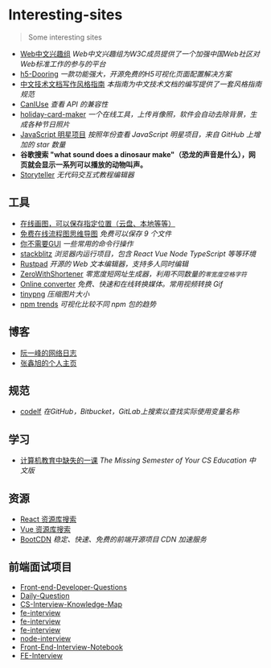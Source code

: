 # Interesting-sites

> Some interesting sites


- [Web中文兴趣组](https://github.com/w3c/chinese-ig) *Web中文兴趣组为W3C成员提供了一个加强中国Web社区对Web标准工作的参与的平台*
- [h5-Dooring](https://github.com/MrXujiang/h5-Dooring)  *一款功能强大，开源免费的H5可视化页面配置解决方案*
- [中文技术文档写作风格指南](https://zh-style-guide.readthedocs.io/zh_CN/latest/index.html)  *本指南为中文技术文档的编写提供了一套风格指南规范*
- [CanIUse](https://caniuse.com/) *查看 API 的兼容性*
- [holiday-card-maker](https://photoroom.com/holiday-card-maker/) *一个在线工具，上传肖像照，软件会自动去除背景，生成各种节日照片*
- [JavaScript 明星项目](https://risingstars.js.org/2020/zh) *按照年份查看 JavaScript 明星项目，来自 GitHub 上增加的 star 数量*
- **谷歌搜索 "what sound does a dinosaur make"（恐龙的声音是什么），网页就会显示一系列可以播放的动物叫声。**
- [Storyteller](https://storyteller.webzard.io/) *无代码交互式教程编辑器*

## 工具

- [在线画图，可以保存指定位置（云盘、本地等等）](https://app.diagrams.net/)
- [免费在线流程图思维导图](https://www.processon.com/) *免费可以保存 9 个文件*
- [你不需要GUI](https://github.com/you-dont-need/You-Dont-Need-GUI) *一些常用的命令行操作*
- [stackblitz](https://stackblitz.com/) *浏览器内运行项目，包含 React Vue Node TypeScript 等等环境*
- [Rustpad](https://rustpad.io/) *开源的 Web 文本编辑器，支持多人同时编辑*
- [ZeroWithShortener](https://zws.im/) *零宽度短网址生成器，利用不同数量的`零宽度空格字符`*
- [Online converter](https://image.online-convert.com) *免费、快速和在线转换媒体。常用视频转换 Gif*
- [tinypng](https://tinypng.com/) *压缩图片大小*
- [npm trends](https://www.npmtrends.com/) *可视化比较不同 npm 包的趋势*

## 博客

- [阮一峰的网络日志](http://www.ruanyifeng.com/blog/)
- [张鑫旭的个人主页](https://www.zhangxinxu.com/)

## 规范

- [codelf](https://unbug.github.io/codelf/) *在GitHub，Bitbucket，GitLab上搜索以查找实际使用变量名称*

## 学习

- [计算机教育中缺失的一课](https://missing-semester-cn.github.io/) *The Missing Semester of Your CS Education 中文版*

## 资源

- [React 资源库搜索](https://bestofreactjs.com)
- [Vue 资源库搜索](https://bestofvuejs.com)
- [BootCDN](https://www.bootcdn.cn/) *稳定、快速、免费的前端开源项目 CDN 加速服务*

## 前端面试项目

- [Front-end-Developer-Questions](https://github.com/h5bp/Front-end-Developer-Interview-Questions)
- [Daily-Question](https://github.com/shfshanyue/Daily-Question)
- [CS-Interview-Knowledge-Map](https://github.com/InterviewMap/CS-Interview-Knowledge-Map)
- [fe-interview](https://lucifer.ren/fe-interview)
- [fe-interview](https://github.com/biaochenxuying/blog/blob/master/interview/fe-interview.md)
- [fe-interview](https://github.com/haizlin/fe-interview)
- [node-interview](https://github.com/ElemeFE/node-interview/tree/master/sections/zh-cn)
- [Front-End-Interview-Notebook](https://github.com/CavsZhouyou/Front-End-Interview-Notebook)
- [FE-Interview](https://github.com/lgwebdream/FE-Interview)
